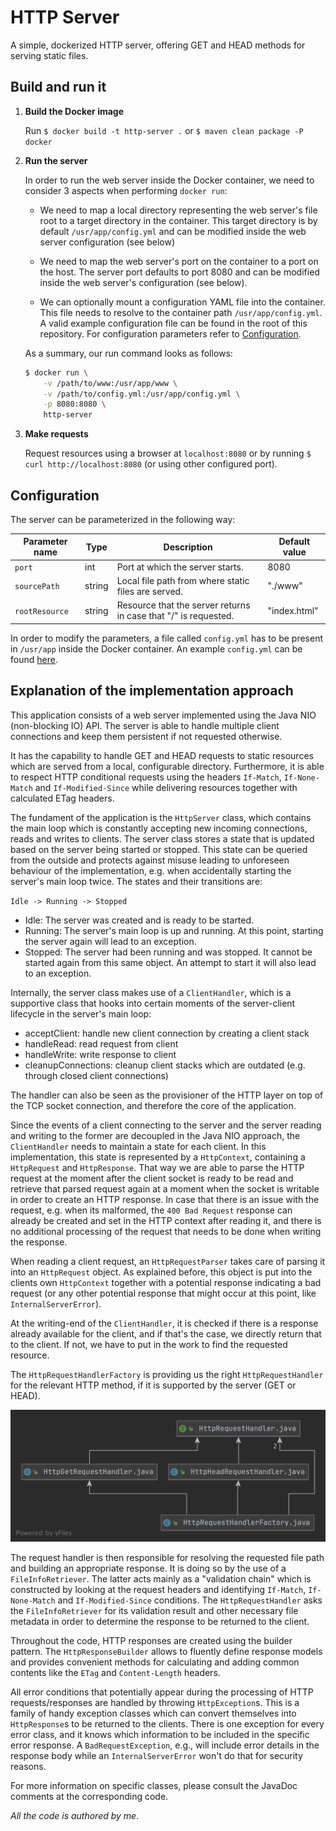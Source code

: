 # HTTP Server

A simple, dockerized HTTP server, offering GET and HEAD methods for serving static files.

## Build and run it

1. **Build the Docker image**

   Run `$ docker build -t http-server .` or `$ maven clean package -P docker`

2. **Run the server**

   In order to run the web server inside the Docker container, we need to consider 3 aspects when
   performing `docker run`:

    - We need to map a local directory representing the web server's file root to a target directory in the container.
      This target directory is by default `/usr/app/config.yml` and can be modified inside the web server
      configuration (see below)

    - We need to map the web server's port on the container to a port on the host. The server port defaults to port 8080
      and can be modified inside the web server's configuration (see below).

    - We can optionally mount a configuration YAML file into the container. This file needs to resolve to the container
      path `/usr/app/config.yml`. A valid example configuration file can be found in the root of this repository. For
      configuration parameters refer to [Configuration](#configuration).

   As a summary, our run command looks as follows:

    ``` bash
    $ docker run \
        -v /path/to/www:/usr/app/www \
        -v /path/to/config.yml:/usr/app/config.yml \
        -p 8080:8080 \ 
        http-server
    ```

3. **Make requests**

   Request resources using a browser at `localhost:8080` or by running `$ curl http://localhost:8080`
   (or using other configured port).

## Configuration

The server can be parameterized in the following way:

| Parameter name | Type   | Description                                                     | Default value |
|----------------|--------|-----------------------------------------------------------------|---------------|
| `port`         | int    | Port at which the server starts.                                | 8080          |
| `sourcePath`   | string | Local file path from where static files are served.             | "./www"       |
| `rootResource` | string | Resource that the server returns in case that "/" is requested. | "index.html"  |

In order to modify the parameters, a file called `config.yml` has to be present in `/usr/app` inside the Docker
container. An example `config.yml` can be found [here](config.yml).

## Explanation of the implementation approach

This application consists of a web server implemented using the Java NIO (non-blocking IO) API. The server is able to
handle multiple client connections and keep them persistent if not requested otherwise.

It has the capability to handle GET and HEAD requests to static resources which are served from a local, configurable
directory. Furthermore, it is able to respect HTTP conditional requests using the headers `If-Match`, `If-None-Match`
and `If-Modified-Since` while delivering resources together with calculated ETag headers.

The fundament of the application is the `HttpServer` class, which contains the main loop which is constantly accepting
new incoming connections, reads and writes to clients. The server class stores a state that is updated based on the
server being started or stopped. This state can be queried from the outside and protects against misuse leading to
unforeseen behaviour of the implementation, e.g. when accidentally starting the server's main loop twice. The states and
their transitions are:

`Idle -> Running -> Stopped`

- Idle: The server was created and is ready to be started.
- Running: The server's main loop is up and running. At this point, starting the server again will lead to an exception.
- Stopped: The server had been running and was stopped. It cannot be started again from this same object. An attempt to
  start it will also lead to an exception.

Internally, the server class makes use of a `ClientHandler`, which is a supportive class that hooks into certain moments
of the server-client lifecycle in the server's main loop:

- acceptClient: handle new client connection by creating a client stack
- handleRead: read request from client
- handleWrite: write response to client
- cleanupConnections: cleanup client stacks which are outdated (e.g. through closed client connections)

The handler can also be seen as the provisioner of the HTTP layer on top of the TCP socket connection, and therefore the
core of the application.

Since the events of a client connecting to the server and the server reading and writing to the former are decoupled in
the Java NIO approach, the `ClientHandler` needs to maintain a state for each client. In this implementation, this state
is represented by a `HttpContext`, containing a `HttpRequest` and `HttpResponse`. That way we are able to parse the HTTP
request at the moment after the client socket is ready to be read and retrieve that parsed request again at a moment
when the socket is writable in order to create an HTTP response. In case that there is an issue with the request, e.g.
when its malformed, the `400 Bad Request` response can already be created and set in the HTTP context after reading it,
and there is no additional processing of the request that needs to be done when writing the response.

When reading a client request, an `HttpRequestParser` takes care of parsing it into an `HttpRequest` object. As
explained before, this object is put into the clients own `HttpContext` together with a potential response indicating a
bad request (or any other potential response that might occur at this point, like `InternalServerError`).

At the writing-end of the `ClientHandler`, it is checked if there is a response already available for the client, and if
that's the case, we directly return that to the client. If not, we have to put in the work to find the requested
resource.

The `HttpRequestHandlerFactory` is providing us the right `HttpRequestHandler` for the relevant HTTP method, if it is
supported by the server (GET or HEAD).

![Handler classes reference diagram](docs/handler-refence-diagram.png)

The request handler is then responsible for resolving the requested file path and building an appropriate response. It
is doing so by the use of a `FileInfoRetriever`. The latter acts mainly as a "validation chain" which is constructed by
looking at the request headers and identifying `If-Match`, `If-None-Match` and `If-Modified-Since` conditions. The
`HttpRequestHandler` asks the `FileInfoRetriever` for its validation result and other necessary file metadata in order
to determine the response to be returned to the client.

Throughout the code, HTTP responses are created using the builder pattern. The `HttpResponseBuilder` allows to fluently
define response models and provides convenient methods for calculating and adding common contents like the `ETag` and
`Content-Length` headers.

All error conditions that potentially appear during the processing of HTTP requests/responses are handled by throwing
`HttpException`s. This is a family of handy exception classes which can convert themselves into `HttpResponse`s to be
returned to the clients. There is one exception for every error class, and it knows which information to be included in
the specific error response. A `BadRequestException`, e.g., will include error details in the response body while an
`InternalServerError` won't do that for security reasons.

For more information on specific classes, please consult the JavaDoc comments at the corresponding code.

*All the code is authored by me*.
